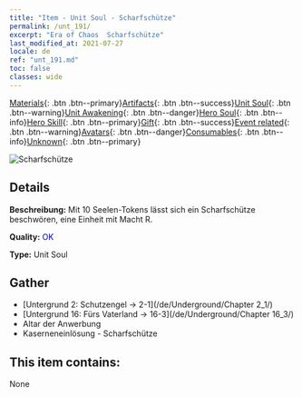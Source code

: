 ```yaml
---
title: "Item - Unit Soul - Scharfschütze"
permalink: /unt_191/
excerpt: "Era of Chaos  Scharfschütze"
last_modified_at: 2021-07-27
locale: de
ref: "unt_191.md"
toc: false
classes: wide
---
```

 [Materials](/ItemsDE/){: .btn .btn--primary}[Artifacts](/ItemsDE/Artifacts/){: .btn .btn--success}[Unit Soul](/ItemsDE/UnitSoul/){: .btn .btn--warning}[Unit Awakening](/ItemsDE/UnitAwakening/){: .btn .btn--danger}[Hero Soul](/ItemsDE/HeroSoul/){: .btn .btn--info}[Hero Skill](/ItemsDE/HeroSkill/){: .btn .btn--primary}[Gift](/ItemsDE/Gift/){: .btn .btn--success}[Event related](/ItemsDE/Events/){: .btn .btn--warning}[Avatars](/ItemsDE/Avatars/){: .btn .btn--danger}[Consumables](/ItemsDE/Consumables/){: .btn .btn--info}[Unknown](/ItemsDE/Unknown/){: .btn .btn--primary}

 ![Scharfschütze](/images/u/ti_nushou.jpg)

## Details
 **Beschreibung:** Mit 10 Seelen-Tokens lässt sich ein Scharfschütze beschwören, eine Einheit mit Macht R.

 **Quality:** <span style="color: #0000CD">OK</span>

 **Type:** Unit Soul

## Gather

*    [Untergrund 2: Schutzengel -> 2-1](/de/Underground/Chapter 2_1/) 
*    [Untergrund 16: Fürs Vaterland -> 16-3](/de/Underground/Chapter 16_3/) 
*    Altar der Anwerbung 
*    Kaserneneinlösung - Scharfschütze 

## This item contains:

  None

